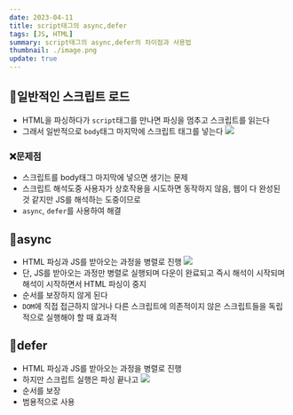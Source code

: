 ```yaml
---
date: 2023-04-11
title: script태그의 async,defer
tags: [JS, HTML]
summary: script태그의 async,defer의 차이점과 사용법
thumbnail: ./image.png
update: true
---
```



## 📌일반적인 스크립트 로드

- HTML을 파싱하다가 `script`태그를 만나면 파싱을 멈추고 스크립트를 읽는다
- 그래서 일반적으로 `body`태그 마지막에 스크립트 태그를 넣는다
  ![](https://velog.velcdn.com/images/wjdtmfgh/post/2fb0408b-6107-4be1-ade3-6dab3b5f92cd/image.png)

### ❌문제점

- 스크립트를 body태그 마지막에 넣으면 생기는 문제
- 스크립트 해석도중 사용자가 상호작용을 시도하면 동작하지 않음, 웹이 다 완성된 것 같지만 JS를 해석하는 도중이므로
- `async`, `defer`를 사용하여 해결

## 📌async

- HTML 파싱과 JS를 받아오는 과정을 병렬로 진행
  ![](https://velog.velcdn.com/images/wjdtmfgh/post/972387e4-27a1-459e-84bb-d5ca105bf519/image.png)
- 단, JS를 받아오는 과정만 병렬로 실행되며 다운이 완료되고 즉시 해석이 시작되며 해석이 시작하면서 HTML 파싱이 중지
- 순서를 보장하지 않게 된다
- `DOM`에 직접 접근하지 않거나 다른 스크립트에 의존적이지 않은 스크립트들을 독립적으로 실행해야 할 때 효과적

## 📌defer

- HTML 파싱과 JS를 받아오는 과정을 병렬로 진행
- 하지만 스크립트 실행은 파싱 끝나고
  ![](https://velog.velcdn.com/images/wjdtmfgh/post/2def1f33-0c7f-4cf1-837d-5471051c1d69/image.png)
- 순서를 보장
- 범용적으로 사용
